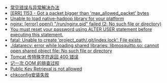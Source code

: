 - [常见错误与异常解决办法](/)
- [[ERR] 1153 - Got a packet bigger than 'max_allowed_packet' bytes](/throwable/max_allowed_packet.md)
- [Unable to load native-hadoop library for your platform](/throwable/write-hdfs-exception.md)
- [nginx: [error] open() "/run/nginx.pid" failed (2: No such file or directory)](/throwable/nginx-lost-pid.md)
- [You must reset your password using ALTER USER statement before executing this statement.](/throwable/update-mysql-password.md)
- [fatal: Unable to create ‘project_path/.git/index.lock’: File exists.](/throwable/error-git-commit.md)
- [./datarecv: error while loading shared libraries: libmosquitto.so: cannot open shared object file: No such file or directory](/throwable/mqtt-client-error.md)
- [Tomcat 传特殊字符返回 400 错误](/throwable/Tomcat.md)
- [记一次 OOM 的排查过程](/throwable/21-06-30-oom.md)
- [Public Key Retrieval is not allowed](/throwable/mysql8-connect-error.md)
- [chkconfig安装失败](/throwable/chkconfig-install-error.md)




